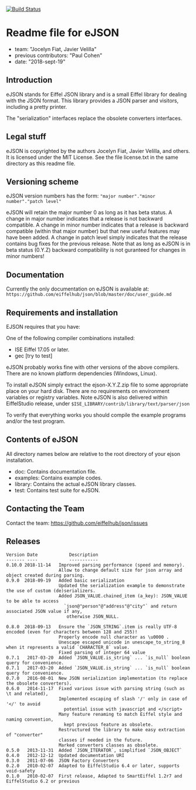 ﻿[![Build Status](https://travis-ci.org/eiffelhub/json.svg?branch=master)](https://travis-ci.org/eiffelhub/json)

Readme file for eJSON
=====================

- team: "Jocelyn Fiat, Javier Velilla"
- previous contributors: "Paul Cohen"
- date: "2018-sept-19"

## Introduction

eJSON stands for Eiffel JSON library and is a small Eiffel library for dealing
with the JSON format. This library provides a JSON parser and visitors,
including a pretty printer.

The "serialization" interfaces replace the obsolete converters interfaces.

## Legal stuff

eJSON is copyrighted by the authors Jocelyn Fiat, Javier Velilla, and others. It is licensed under the MIT License. See the file license.txt in the same directory as this readme file.

## Versioning scheme

eJSON version numbers has the form: `"major number"."minor number"."patch level" `

eJSON will retain the major number 0 as long as it has beta status. A change in major number indicates that a release is not backward compatible. A change in minor number indicates that a release is backward compatible (within that major
number) but that new useful features may have been added. A change in patch level simply indicates that the release contains bug fixes for the previous release. Note that as long as eJSON is in beta status (0.Y.Z) backward compatibility is not guranteed for changes in minor numbers!

## Documentation

Currently the only documentation on eJSON is available at: `https://github.com/eiffelhub/json/blob/master/doc/user_guide.md`

## Requirements and installation

EJSON requires that you have:

One of the following compiler combinations installed:
   * ISE Eiffel 17.05 or later.
   * gec [try to test]

eJSON probably works fine with other versions of the above compilers.
There are no known platform dependencies (Windows, Linux).

To install eJSON simply extract the ejson-X.Y.Z.zip file to some appropriate place on your hard disk. There are no requirements on environment variables or registry variables. 
Note eJSON is also delivered within EiffelStudio release, under `$ISE_LIBRARY/contrib/library/text/parser/json`

To verify that everything works you should compile the example programs and/or
the test program.

## Contents of eJSON

All directory names below are relative to the root directory of your ejson installation. 

- doc:         Contains documentation file.
- examples:    Contains example codes.
- library:     Contains the actual eJSON library classes.
- test:        Contains test suite for eJSON.

## Contacting the Team

Contact the team: https://github.com/eiffelhub/json/issues

## Releases

```
Version Date            Description
------- ----            -----------
0.10.0 2018-11-14	Improved parsing performance (speed and memory).
					Allow to change default size for json array and object created during parsing.
0.9.0  2018-09-19	Added basic serialization
					Updated the serialization example to demonstrate the use of custom (de)serializers.
					Added JSON_VALUE.chained_item (a_key): JSON_VALUE to be able to access
					  `json@"person"@"address"@"city"` and return associated JSON value if any, 
					   otherwise JSON_NULL.

0.8.0  2018-09-13	Ensure the `JSON_STRING`.item is really UTF-8 encoded (even for characters between 128 and 255)!
					Properly encode null character as \u0000 .
					Unescape escaped unicode in unescape_to_string_8 when it represents a valid `CHARACTER_8` value.
					Fixed parsing of integer 64 value
0.7.1   2017-03-20	Added `JSON_VALUE.is_string` ... `is_null` boolean query for convenience.
0.7.1   2017-03-20	Added `JSON_VALUE.is_string` ... `is_null` boolean query for convenience.
0.7.0   2016-08-01	New JSON serialization implementation (to replace the obsolete converters).
0.6.0   2014-11-17	Fixed various issue with parsing string (such as \t and related),
					Implemented escaping of slash '/' only in case of '</' to avoid 
					  potential issue with javascript and </script>
					Many feature renaming to match Eiffel style and naming convention, 
					  kept previous feature as obsolete.
					Restructured the library to make easy extraction of "converter" 
					classes if needed in the future.
					Marked converters classes as obsolete.
0.5.0   2013-11-31	Added `JSON_ITERATOR`, simplified `JSON_OBJECT`
0.4.0   2012-12-12	Updated documentation URI
0.3.0   2011-07-06	JSON Factory Converters
0.2.0   2010-02-07	Adapted to EiffelStudio 6.4 or later, supports void-safety
0.1.0   2010-02-07	First release, Adapted to SmartEiffel 1.2r7 and EiffelStudio 6.2 or previous
```
